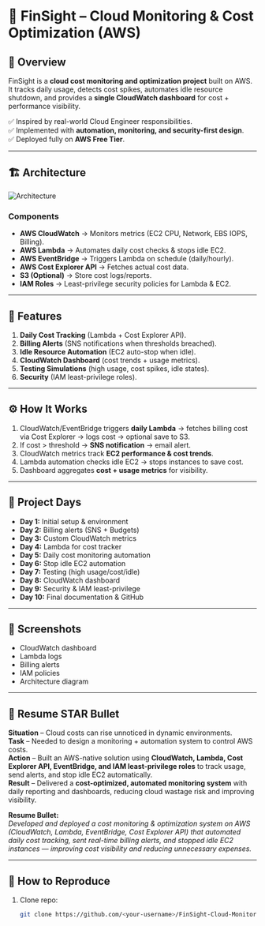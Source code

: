 # 💸 FinSight – Cloud Monitoring & Cost Optimization (AWS)

## 📌 Overview
FinSight is a **cloud cost monitoring and optimization project** built on AWS.  
It tracks daily usage, detects cost spikes, automates idle resource shutdown, and provides a **single CloudWatch dashboard** for cost + performance visibility.  

✅ Inspired by real-world Cloud Engineer responsibilities.  
✅ Implemented with **automation, monitoring, and security-first design**.  
✅ Deployed fully on **AWS Free Tier**.  

---

## 🏗️ Architecture

![Architecture](./architecture-diagram.png)

### Components
- **AWS CloudWatch** → Monitors metrics (EC2 CPU, Network, EBS IOPS, Billing).
- **AWS Lambda** → Automates daily cost checks & stops idle EC2.
- **AWS EventBridge** → Triggers Lambda on schedule (daily/hourly).
- **AWS Cost Explorer API** → Fetches actual cost data.
- **S3 (Optional)** → Store cost logs/reports.
- **IAM Roles** → Least-privilege security policies for Lambda & EC2.

---

## 🔑 Features
1. **Daily Cost Tracking** (Lambda + Cost Explorer API).
2. **Billing Alerts** (SNS notifications when thresholds breached).
3. **Idle Resource Automation** (EC2 auto-stop when idle).
4. **CloudWatch Dashboard** (cost trends + usage metrics).
5. **Testing Simulations** (high usage, cost spikes, idle states).
6. **Security** (IAM least-privilege roles).

---

## ⚙️ How It Works
1. CloudWatch/EventBridge triggers **daily Lambda** → fetches billing cost via Cost Explorer → logs cost → optional save to S3.  
2. If cost > threshold → **SNS notification** → email alert.  
3. CloudWatch metrics track **EC2 performance & cost trends**.  
4. Lambda automation checks idle EC2 → stops instances to save cost.  
5. Dashboard aggregates **cost + usage metrics** for visibility.  

---

## 📂 Project Days
- **Day 1:** Initial setup & environment
- **Day 2:** Billing alerts (SNS + Budgets)
- **Day 3:** Custom CloudWatch metrics
- **Day 4:** Lambda for cost tracker
- **Day 5:** Daily cost monitoring automation
- **Day 6:** Stop idle EC2 automation
- **Day 7:** Testing (high usage/cost/idle)
- **Day 8:** CloudWatch dashboard
- **Day 9:** Security & IAM least-privilege
- **Day 10:** Final documentation & GitHub

---

## 📸 Screenshots
- CloudWatch dashboard
- Lambda logs
- Billing alerts
- IAM policies
- Architecture diagram

---

## 📜 Resume STAR Bullet
**Situation** – Cloud costs can rise unnoticed in dynamic environments.  
**Task** – Needed to design a monitoring + automation system to control AWS costs.  
**Action** – Built an AWS-native solution using **CloudWatch, Lambda, Cost Explorer API, EventBridge, and IAM least-privilege roles** to track usage, send alerts, and stop idle EC2 automatically.  
**Result** – Delivered a **cost-optimized, automated monitoring system** with daily reporting and dashboards, reducing cloud wastage risk and improving visibility.  

**Resume Bullet:**  
*Developed and deployed a cost monitoring & optimization system on AWS (CloudWatch, Lambda, EventBridge, Cost Explorer API) that automated daily cost tracking, sent real-time billing alerts, and stopped idle EC2 instances — improving cost visibility and reducing unnecessary expenses.*  

---

## 🚀 How to Reproduce
1. Clone repo:  
   ```bash
   git clone https://github.com/<your-username>/FinSight-Cloud-Monitoring-Optimization.git
